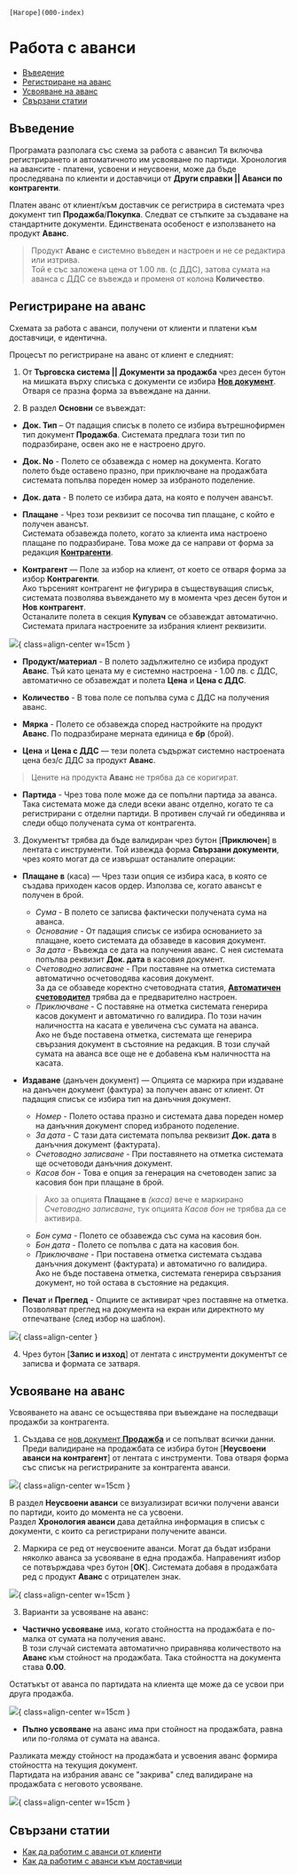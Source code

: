 ```{only} html
[Нагоре](000-index)
```

# Работа с аванси

- [Въведение](https://docs.unicontsoft.com/guide/erp/002-docs/002-trade-system/001-orders-sales-purchase-documents/008-advances.html#id2)  
- [Регистриране на аванс](https://docs.unicontsoft.com/guide/erp/002-docs/002-trade-system/001-orders-sales-purchase-documents/008-advances.html#id3)  
- [Усвояване на аванс](https://docs.unicontsoft.com/guide/erp/002-docs/002-trade-system/001-orders-sales-purchase-documents/008-advances.html#id4)  
- [Свързани статии](https://docs.unicontsoft.com/guide/erp/002-docs/002-trade-system/001-orders-sales-purchase-documents/008-advances.html#id5)

## **Въведение**

Програмата разполага със схема за работа с авансил Тя включва регистрирането и автоматичното им усвояване по партиди. Хронология на авансите - платени, усвоени и неусвоени, може да бъде проследявана по клиенти и доставчици от **Други справки || Аванси по контрагенти**.  

Платен аванс от клиент/към доставчик се регистрира в системата чрез документ тип **Продажба**/**Покупка**. Следват се стъпките за създаване на стандартните документи. Единствената особеност е използването на продукт **Аванс**.  

> Продукт **Аванс** е системно въведен и настроен и не се редактира или изтрива.  
Той е със заложена цена от 1.00 лв. (с ДДС), затова сумата на аванса с ДДС се въвежда и променя от колона **Количество**.   

## **Регистриране на аванс**

Схемата за работа с аванси, получени от клиенти и платени към доставчици, е идентична.  

Процесът по регистриране на аванс от клиент е следният:

1) От **Търговска система || Документи за продажба** чрез десен бутон на мишката върху списъка с документи се избира [**Нов документ**](https://docs.unicontsoft.com/guide/erp/002-docs/002-trade-system/001-orders-sales-purchase-documents/003-create-sales-document.html). Отваря се празна форма за въвеждане на данни.  

2) В раздел **Основни** се въвеждат: 

- **Док. Тип** – От падащия списък в полето се избира вътрешнофирмен тип документ **Продажба**. Системата предлага този тип по подразбиране, освен ако не е настроено друго.  

- **Док. No** - Полето се обзавежда с номер на документа. Когато полето бъде оставено празно, при приключване на продажбата системата попълва пореден номер за избраното поделение.       

- **Док. дата** - В полето се избира дата, на която е получен авансът.  

- **Плащане** - Чрез този реквизит се посочва тип плащане, с който е получен авансът.    
Системата обзавежда полето, когато за клиента има настроено плащане по подразбиране. Това може да се направи от форма за редакция [**Контрагенти**](https://docs.unicontsoft.com/guide/erp/001-ref/001-nomenclatures/002-contragents.html).  

- **Контрагент** — Поле за избор на клиент, от което се отваря форма за избор **Контрагенти**.  
Ако търсеният контрагент не фигурира в съществуващия списък, системата позволява въвеждането му в момента чрез десен бутон и **Нов контрагент**.  
Останалите полета в секция **Купувач** се обзавеждат автоматично. Системата прилага настроените за избрания клиент реквизити.  

![](908-advances1.png){ class=align-center w=15cm }

- **Продукт/материал** - В полето задължително се избира продукт **Аванс**. Тъй като цената му е системно настроена - 1.00 лв. с ДДС, автоматично се обзавеждат и полета **Цена** и **Цена с ДДС**.  

- **Количество** - В това поле се попълва сума с ДДС на получения аванс.  

- **Мярка** - Полето се обзавежда според настройките на продукт **Аванс**. По подразбиране мерната единица е **бр** (брой).   

- **Цена** и **Цена с ДДС** — тези полета съдържат системно настроената цена без/с ДДС за продукт **Аванс**.  

> Цените на продукта **Аванс** не трябва да се коригират.  

- **Партида** - Чрез това поле може да се попълни партида за аванса. Така системата може да следи всеки аванс отделно, когато те са регистрирани с отделни партиди. В противен случай ги обединява и следи общо получената сума от контрагента.  

3) Документът трябва да бъде валидиран чрез бутон [**Приключен**] в лентата с инструменти. Той извежда форма **Свързани документи**, чрез която могат да се извършат останалите операции: 

- **Плащане в** (каса) — Чрез тази опция се избира каса, в която се създава приходен касов ордер. 
Използва се, когато авансът е получен в брой.    
    - *Сума* - В полето се записва фактически получената сума на аванса.  
    - *Основание* - От падащия списък се избира основанието за плащане, което системата да обзаведе в касовия документ.  
    - *За дата* - Въвежда се дата на получения аванс. С нея системата попълва реквизит **Док. дата** в касовия документ.  
    - *Счетоводно записване* - При поставяне на отметка системата автоматично осчетоводява касовия документ.  
    За да се обзаведе коректно счетоводната статия, [**Автоматичен счетоводител**](https://docs.unicontsoft.com/guide/erp/001-ref/002-accounting/002-acc-wizard.html) трябва да е предварително настроен.  
    - *Приключване* - С поставяне на отметка системата генерира касов документ и автоматично го валидира. По този начин наличността на касата е увеличена със сумата на аванса.   
    Ако не бъде поставена отметка, системата ще генерира свързания документ в състояние на редакция. В този случай сумата на аванса все още не е добавена към наличността на касата.  

- **Издаване** (данъчен документ) — Опцията се маркира при издаване на данъчен документ (фактура) за получен аванс от клиент. От падащия списък се избира тип на данъчния документ.  
 
    - *Номер* - Полето остава празно и системата дава пореден номер на данъчния документ според избраното поделение.   
    - *За дата* - С тази дата системата попълва реквизит **Док. дата** в данъчния документ (фактурата).    
    - *Счетоводно записване* - При поставянето на отметка системата ще осчетоводи данъчния документ.  
    - *Касов бон* - Това е опция за генерация на счетоводен запис за касовия бон при плащане в брой.  

    > Ако за опцията **Плащане в** *(каса)* вече е маркирано *Счетоводно записване*, тук опцията *Касов бон* не трябва да се активира.  

    - *Бон сума* - Полето се обзавежда със сума на касовия бон.  
    - *Бон дата* - Полето се попълва с дата на касовия бон.  
    - *Приключване* - При поставена отметка системата създава данъчния документ (фактурата) и автоматично го валидира.  
    Ако не бъде поставена отметка, системата генерира свързания документ, но той остава в състояние на редакция.  

- **Печат** и **Преглед** - Опциите се активират чрез поставяне на отметка. Позволяват преглед на документа на екран или директното му отпечатване (след избор на шаблон).  

 ![](908-advances2.png){ class=align-center }

4) Чрез бутон [**Запис и изход**] от лентата с инструменти документът се записва и формата се затваря.  

## **Усвояване на аванс**

Усвояването на аванс се осъществява при въвеждане на последващи продажби за контрагента.  

1) Създава се [нов документ **Продажба**](https://docs.unicontsoft.com/guide/erp/002-docs/002-trade-system/001-orders-sales-purchase-documents/003-create-sales-document.html) и се попълват всички данни. Преди валидиране на продажбата се избира бутон [**Неусвоени аванси на контрагент**] от лентата с инструменти. Това отваря форма със списък на регистрираните за контрагента аванси.   

![](908-advances3.png){ class=align-center w=15cm } 

В раздел **Неусвоени аванси** се визуализират всички получени аванси по партиди, които до момента не са усвоени.  
Раздел **Хронология аванси** дава детайлна информация в списък с документи, с които са регистрирани получените аванси.  

2) Маркира се ред от неусвоените аванси. Могат да бъдат избрани няколко аванса за усвояване в една продажба. Направеният избор се потвърждава чрез бутон [**ОК**]. Системата добавя в продажбата ред с продукт **Аванс** с отрицателен знак.   

![](908-advances4.png){ class=align-center w=15cm }

3) Варианти за усвояване на аванс:  
- **Частично усвояване** има, когато стойността на продажбата е по-малка от сумата на получения аванс.  
В този случай системата автоматично приравнява количеството на **Аванс** към стойност на продажбата. Така стойността на документа става **0.00**.  

Остатъкът от аванса по партидата на клиента ще може да се усвои при друга продажба.  

![](908-advances5.png){ class=align-center w=15cm }

- **Пълно усвояване** на аванс има при стойност на продажбата, равна или по-голяма от сумата на аванса.  

Разликата между стойност на продажбата и усвоения аванс формира стойността на текущия документ.  
Партидата на избрания аванс се "закрива" след валидиране на продажбата с неговото усвояване.  

![](908-advances6.png){ class=align-center w=15cm }
 
## Свързани статии
- [Как да работим с aванси от клиенти](https://www.unicontsoft.com/cms/node/40)  
- [Как да работим с аванси към доставчици](https://www.unicontsoft.com/cms/node/86)  
